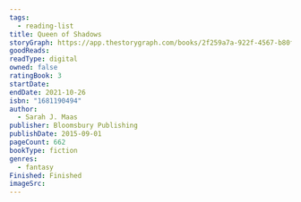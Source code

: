```yaml
---
tags:
  - reading-list
title: Queen of Shadows
storyGraph: https://app.thestorygraph.com/books/2f259a7a-922f-4567-b80f-035131adb3f6
goodReads:
readType: digital
owned: false
ratingBook: 3
startDate:
endDate: 2021-10-26
isbn: "1681190494"
author:
  - Sarah J. Maas
publisher: Bloomsbury Publishing
publishDate: 2015-09-01
pageCount: 662
bookType: fiction
genres:
  - fantasy
Finished: Finished
imageSrc:
---
```

